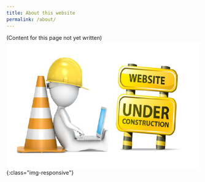 ```yaml
---
title: About this website
permalink: /about/
---
```

(Content for this page not yet written)
![Under Construction](/assets/img/under-construction.png){:class="img-responsive"}
